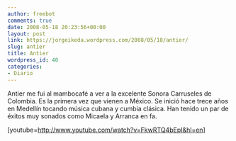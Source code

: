 ```yaml
---
author: freebot
comments: true
date: 2008-05-18 20:23:56+00:00
layout: post
link: https://jorgeikeda.wordpress.com/2008/05/18/antier/
slug: antier
title: Antier
wordpress_id: 40
categories:
- Diario
---
```


Antier me fui al mambocafé a ver a la excelente Sonora Carruseles de Colombia. Es la primera vez que vienen a México. Se inició hace trece años en Medellín tocando música cubana y cumbia clásica. Han tenido un par de éxitos muy sonados como Micaela y Arranca en fa.

[youtube=http://www.youtube.com/watch?v=FkwRTQ4bEpI&hl=en]
